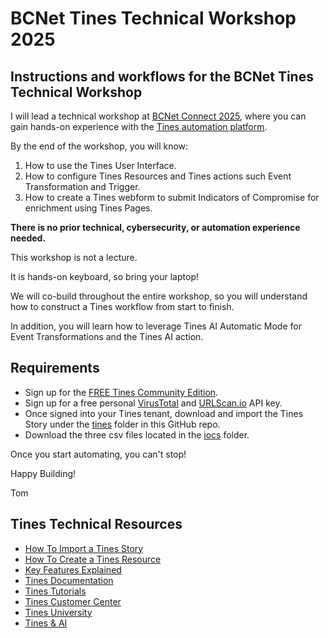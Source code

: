 # BCNet Tines Technical Workshop 2025
## Instructions and workflows for the BCNet Tines Technical Workshop 

I will lead a technical workshop at [BCNet Connect 2025](https://www.bc.net/connect), where you can gain hands-on experience with the [Tines automation platform](https://www.tines.com).

By the end of the workshop, you will know:

1. How to use the Tines User Interface.
2. How to configure Tines Resources and Tines actions such Event Transformation and Trigger.
3. How to create a Tines webform to submit Indicators of Compromise for enrichment using Tines Pages.

**There is no prior technical, cybersecurity, or automation experience needed.**  

This workshop is not a lecture. 

It is hands-on keyboard, so bring your laptop!

We will co-build throughout the entire workshop, so you will understand how to construct a Tines workflow from start to finish.

In addition, you will learn how to leverage Tines AI Automatic Mode for Event Transformations and the Tines AI action.

## Requirements
- Sign up for the [FREE Tines Community Edition](https://www.tines.com/pricing/).
- Sign up for a free personal [VirusTotal](https://www.virustotal.com/) and [URLScan.io](https://urlscan.io/) API key.
- Once signed into your Tines tenant, download and import the Tines Story under the [tines](https://github.com/AutomateSecOps/BCNet-2025/tree/main/tines) folder in this GitHub repo.
- Download the three csv files located in the [iocs](https://github.com/AutomateSecOps/BCNet-2025/tree/main/iocs) folder.

Once you start automating, you can't stop!

Happy Building!

Tom

## Tines Technical Resources

- [How To Import a Tines Story](https://www.tines.com/docs/stories/importing-and-exporting/)
- [How To Create a Tines Resource](https://www.tines.com/docs/resources/#creating-a-resource)
- [Key Features Explained](https://explained.tines.com/en/collections/3866159-key-features-explained)
- [Tines Documentation](https://www.tines.com/docs/quickstart/)
- [Tines Tutorials](https://www.tines.com/customer-center/#tutorials)
- [Tines Customer Center](https://www.tines.com/customer-center/)
- [Tines University](https://www.tines.com/university/)
- [Tines & AI](https://www.tines.com/product/ai/)
